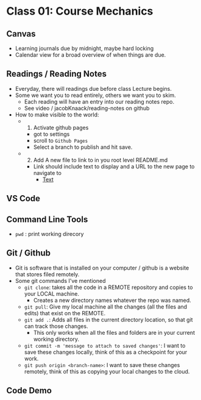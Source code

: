 # Class 01: Course Mechanics

## Canvas

- Learning journals due by midnight, maybe hard locking
- Calendar view for a broad overview of when things are due.

## Readings / Reading Notes

- Everyday, there will readings due before class Lecture begins.
- Some we want you to read entirely, others we want you to skim.
  - Each reading will have an entry into our reading notes repo.
  - See video / jacobKnaack/reading-notes on github
- How to make visible to the world:
  - 1) Activate github pages
    - got to settings
    - scroll to `Github Pages`
    - Select a branch to publish and hit save.
  - 2) Add A new file to link to in you root level README.md
      - Link should include text to display and a URL to the new page to navigate to
        - [Text](/path/to/file.md)

## VS Code

## Command Line Tools

- `pwd` : print working direcory

## Git / Github

- Git is software that is installed on your computer / github is a website that stores filed remotely.
- Some git commands I've mentioned
  - `git clone`: takes all the code in a REMOTE repository and copies to your LOCAL machine.
    - Creates a new directory names whatever the repo was named.
  - `git pull`: Give my local machine all the changes (all the files and edits) that exist on the REMOTE.
  - `git add .`: Adds all files in the current directory location, so that git can track those changes. 
    - This only works when all the files and folders are in your current working directory.
  - `git commit -m 'message to attach to saved changes'`: I want to save these changes locally, think of this as a checkpoint for your work.
  - `git push origin <branch-name>`: I want to save these changes remotely, think of this as copying your local changes to the cloud.

## Code Demo
